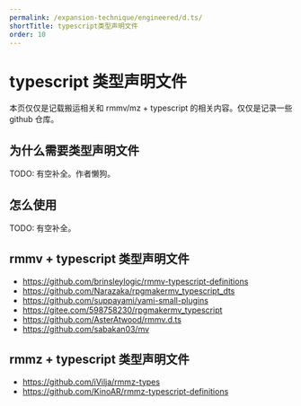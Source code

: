 ```yaml
---
permalink: /expansion-technique/engineered/d.ts/
shortTitle: typescript类型声明文件
order: 10
---
```


# typescript 类型声明文件

本页仅仅是记载搬运相关和 rmmv/mz + typescript 的相关内容。仅仅是记录一些 github 仓库。

## 为什么需要类型声明文件

TODO: 有空补全。作者懒狗。

## 怎么使用

TODO: 有空补全。

## rmmv + typescript 类型声明文件

- https://github.com/brinsleylogic/rmmv-typescript-definitions
- https://github.com/Narazaka/rpgmakermv_typescript_dts
- https://github.com/suppayami/yami-small-plugins
- https://gitee.com/598758230/rpgmakermv_typescript
- https://github.com/AsterAtwood/rmmv.d.ts
- https://github.com/sabakan03/mv

## rmmz + typescript 类型声明文件

- https://github.com/iVilja/rmmz-types
- https://github.com/KinoAR/rmmz-typescript-definitions

